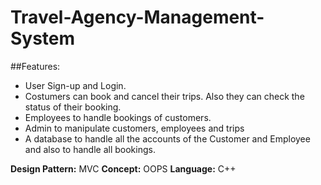 # Travel-Agency-Management-System
##Features:
- User Sign-up and Login.
- Costumers can book and cancel their trips. Also they can check
the status of their booking.
- Employees to handle bookings of customers.
- Admin to manipulate customers, employees and trips
- A database to handle all the accounts of the Customer and
Employee and also to handle all bookings.

**Design Pattern:** MVC
**Concept:** OOPS
**Language:** C++
